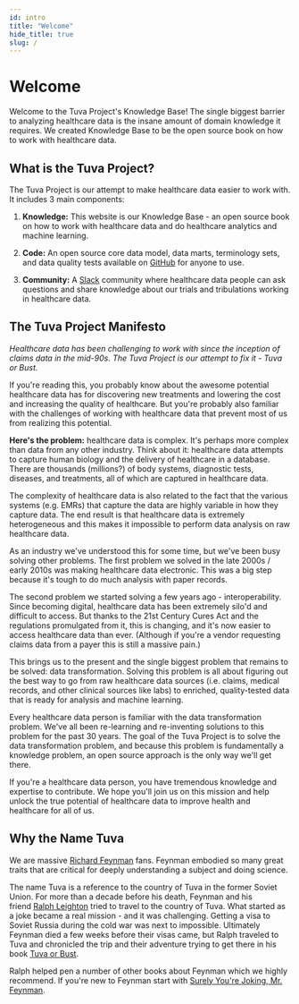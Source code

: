 ```yaml
---
id: intro
title: "Welcome"
hide_title: true
slug: /
---
```


# Welcome

Welcome to the Tuva Project's Knowledge Base!  The single biggest barrier to analyzing healthcare data is the insane amount of domain knowledge it requires.  We created Knowledge Base to be the open source book on how to work with healthcare data.

## What is the Tuva Project?

The Tuva Project is our attempt to make healthcare data easier to work with.  It includes 3 main components:

1. **Knowledge:** This website is our Knowledge Base - an open source book on how to work with healthcare data and do healthcare analytics and machine learning.

2. **Code:** An open source core data model, data marts, terminology sets, and data quality tests available on [GitHub](https://github.com/tuva-health) for anyone to use.

3. **Community:** A [Slack](https://join.slack.com/t/thetuvaproject/shared_invite/zt-16iz61187-G522Mc2WGA2mHF57e0il0Q) community where healthcare data people can ask questions and share knowledge about our trials and tribulations working in healthcare data.

## The Tuva Project Manifesto

_Healthcare data has been challenging to work with since the inception of claims data in the mid-90s. The Tuva Project is our attempt to fix it - Tuva or Bust._

If you're reading this, you probably know about the awesome potential healthcare data has for discovering new treatments and lowering the cost and increasing the quality of healthcare.  But you're probably also familiar with the challenges of working with healthcare data that prevent most of us from realizing this potential.

**Here's the problem:** healthcare data is complex.  It's perhaps more complex than data from any other industry. Think about it: healthcare data attempts to capture human biology and the delivery of healthcare in a database. There are thousands (millions?) of body systems, diagnostic tests, diseases, and treatments, all of which are captured in healthcare data.

The complexity of healthcare data is also related to the fact that the various systems (e.g. EMRs) that capture the data are highly variable in how they capture data.  The end result is that healthcare data is extremely heterogeneous and this makes it impossible to perform data analysis on raw healthcare data.

As an industry we've understood this for some time, but we've been busy solving other problems.  The first problem we solved in the late 2000s / early 2010s was making healthcare data electronic.  This was a big step because it's tough to do much analysis with paper records.

The second problem we started solving a few years ago - interoperability.  Since becoming digital, healthcare data has been extremely silo'd and difficult to access.  But thanks to the 21st Century Cures Act and the regulations promulgated from it, this is changing, and it's now easier to access healthcare data than ever.  (Although if you're a vendor requesting claims data from a payer this is still a massive pain.)

This brings us to the present and the single biggest problem that remains to be solved: data transformation.  Solving this problem is all about figuring out the best way to go from raw healthcare data sources (i.e. claims, medical records, and other clinical sources like labs) to enriched, quality-tested data that is ready for analysis and machine learning.

Every healthcare data person is familiar with the data transformation problem.  We've all been re-learning and re-inventing solutions to this problem for the past 30 years.  The goal of the Tuva Project is to solve the data transformation problem, and because this problem is fundamentally a knowledge problem, an open source approach is the only way we'll get there.

If you're a healthcare data person, you have tremendous knowledge and expertise to contribute.  We hope you'll join us on this mission and help unlock the true potential of healthcare data to improve health and healthcare for all of us.

## Why the Name Tuva

We are massive [Richard Feynman](https://en.wikipedia.org/wiki/Richard_Feynman) fans.  Feynman embodied so many great traits that are critical for deeply understanding a subject and doing science.

The name Tuva is a reference to the country of Tuva in the former Soviet Union. For more than a decade before his death, Feynman and his friend [Ralph Leighton](https://en.wikipedia.org/wiki/Ralph_Leighton) tried to travel to the country of Tuva.  What started as a joke became a real mission - and it was challenging.  Getting a visa to Soviet Russia during the cold war was next to impossible. Ultimately Feynman died a few weeks before their visas came, but Ralph traveled to Tuva and chronicled the trip and their adventure trying to get there in his book [Tuva or Bust](https://www.amazon.com/Tuva-Bust-Richard-Feynmans-Journey/dp/0393320693).

Ralph helped pen a number of other books about Feynman which we highly recommend.  If you're new to Feynman start with [Surely You're Joking, Mr. Feynman](https://www.amazon.com/Surely-Feynman-Adventures-Curious-Character/dp/0393316041).